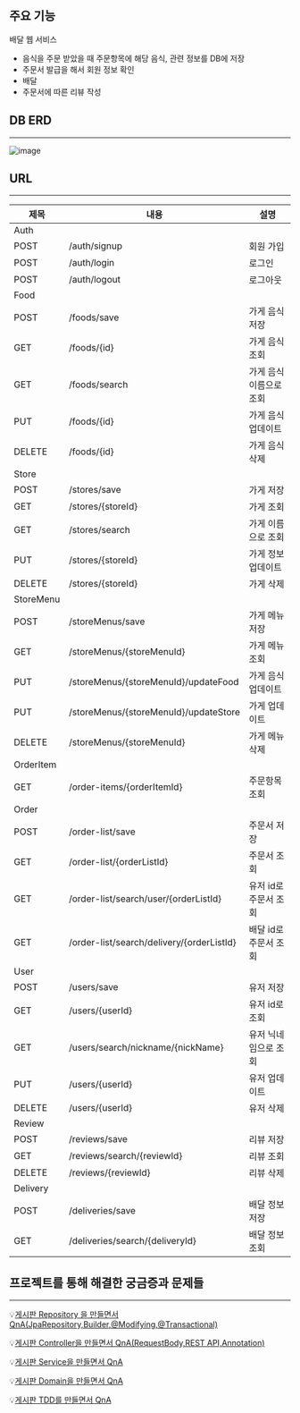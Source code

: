 ## 주요 기능
배달 웹 서비스
-	음식을 주문 받았을 때 주문항목에 해당 음식, 관련 정보를 DB에 저장
-	주문서 발급을 해서 회원 정보 확인
-	배달
-	주문서에 따른 리뷰 작성


## DB ERD
***
![image](https://user-images.githubusercontent.com/56629324/235487969-d862585b-c6ef-4cef-9d0f-1323bc9a70d2.png)

## URL
***
|제목|내용|설명|
|------|---|---|
|Auth|||
|POST|/auth/signup|회원 가입|
|POST|/auth/login|로그인|
|POST|/auth/logout|로그아웃|
|Food|||
|POST|/foods/save|가게 음식 저장|
|GET|/foods/{id}|가게 음식 조회|
|GET|/foods/search|가게 음식 이름으로 조회|
|PUT|/foods/{id}|가게 음식 업데이트|
|DELETE|/foods/{id}|가게 음식 삭제|
|Store|||
|POST|/stores/save|가게 저장|
|GET|/stores/{storeId}|가게 조회|
|GET|/stores/search|가게 이름으로 조회|
|PUT|/stores/{storeId}|가게 정보 업데이트|
|DELETE|/stores/{storeId}|가게 삭제|
|StoreMenu|||
|POST|/storeMenus/save|가게 메뉴 저장|
|GET|/storeMenus/{storeMenuId}|가게 메뉴 조회|
|PUT|/storeMenus/{storeMenuId}/updateFood|가게 음식 업데이트|
|PUT|/storeMenus/{storeMenuId}/updateStore|가게 업데이트|
|DELETE|/storeMenus/{storeMenuId}|가게 메뉴 삭제|
|OrderItem|||
|GET|/order-items/{orderItemId}|주문항목 조회||
|Order|||
|POST|/order-list/save|주문서 저장|
|GET|/order-list/{orderListId}|주문서 조회|
|GET|/order-list/search/user/{orderListId}|유저 id로 주문서 조회|
|GET|/order-list/search/delivery/{orderListId}|배달 id로 주문서 조회|
|User|||
|POST|/users/save|유저 저장|
|GET|/users/{userId}|유저 id로 조회|
|GET|/users/search/nickname/{nickName}|유저 닉네임으로 조회|
|PUT|/users/{userId}|유저 업데이트|
|DELETE|/users/{userId}|유저 삭제|
|Review|||
|POST|/reviews/save|리뷰 저장|
|GET|/reviews/search/{reviewId}|리뷰 조회|
|DELETE|/reviews/{reviewId}|리뷰 삭제|
|Delivery|||
|POST|/deliveries/save|배달 정보 저장|
|GET|/deliveries/search/{deliveryId}|배달 정보 조회|



## 프로젝트를 통해 해결한 궁금증과 문제들
***
:bulb:[게시판 Repository 을 만들면서 QnA(JpaRepository,Builder,@Modifying,@Transactional)](https://peonyf.tistory.com/entry/Spring-%EA%B2%8C%EC%8B%9C%ED%8C%90-Repository-%EC%9D%84-%EB%A7%8C%EB%93%A4%EB%A9%B4%EC%84%9C-QnA)

:bulb:[게시판 Controller을 만들면서 QnA(RequestBody,REST API,Annotation)](https://peonyf.tistory.com/entry/Spring-%EA%B2%8C%EC%8B%9C%ED%8C%90-Controller%EC%9D%84-%EB%A7%8C%EB%93%A4%EB%A9%B4%EC%84%9C-QnA)

:bulb:[게시판 Service을 만들면서 QnA](https://peonyf.tistory.com/entry/Spring-%EA%B2%8C%EC%8B%9C%ED%8C%90-Service%EC%9D%84-%EB%A7%8C%EB%93%A4%EB%A9%B4%EC%84%9C-QnA)

:bulb:[게시판 Domain을 만들면서 QnA](https://peonyf.tistory.com/entry/Spring-%EA%B2%8C%EC%8B%9C%ED%8C%90-Domain%EC%9D%84-%EB%A7%8C%EB%93%A4%EB%A9%B4%EC%84%9C-QnA)

:bulb:[게시판 TDD를 만들면서 QnA](https://peonyf.tistory.com/entry/Spring-%EA%B2%8C%EC%8B%9C%ED%8C%90-TestCase%EB%A5%BC-%EB%A7%8C%EB%93%A4%EB%A9%B4%EC%84%9C-QnA)
